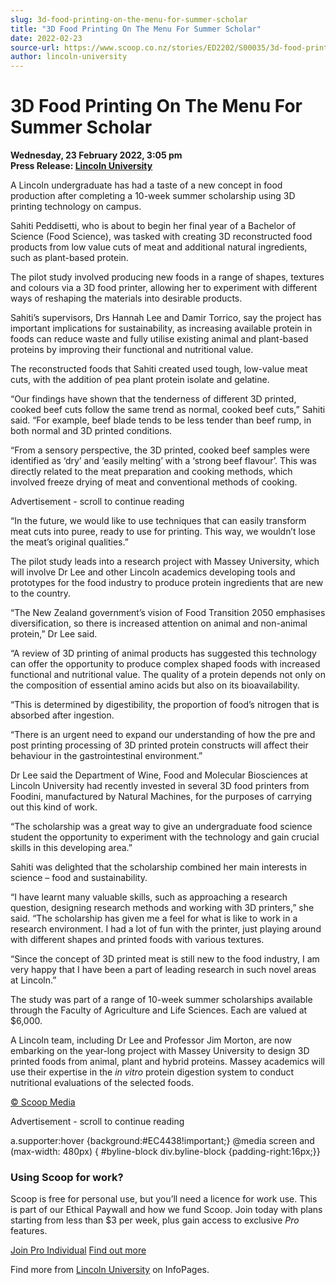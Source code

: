 ```yaml
---
slug: 3d-food-printing-on-the-menu-for-summer-scholar
title: "3D Food Printing On The Menu For Summer Scholar"
date: 2022-02-23
source-url: https://www.scoop.co.nz/stories/ED2202/S00035/3d-food-printing-on-the-menu-for-summer-scholar.htm
author: lincoln-university
---
```

3D Food Printing On The Menu For Summer Scholar
===============================================

**Wednesday, 23 February 2022, 3:05 pm**  
**Press Release: [Lincoln University](https://info.scoop.co.nz/Lincoln_University)**

A Lincoln undergraduate has had a taste of a new concept in food production after completing a 10-week summer scholarship using 3D printing technology on campus.

Sahiti Peddisetti, who is about to begin her final year of a Bachelor of Science (Food Science), was tasked with creating 3D reconstructed food products from low value cuts of meat and additional natural ingredients, such as plant-based protein.

The pilot study involved producing new foods in a range of shapes, textures and colours via a 3D food printer, allowing her to experiment with different ways of reshaping the materials into desirable products.

Sahiti’s supervisors, Drs Hannah Lee and Damir Torrico, say the project has important implications for sustainability, as increasing available protein in foods can reduce waste and fully utilise existing animal and plant-based proteins by improving their functional and nutritional value.

The reconstructed foods that Sahiti created used tough, low-value meat cuts, with the addition of pea plant protein isolate and gelatine.

“Our findings have shown that the tenderness of different 3D printed, cooked beef cuts follow the same trend as normal, cooked beef cuts,” Sahiti said. “For example, beef blade tends to be less tender than beef rump, in both normal and 3D printed conditions.

“From a sensory perspective, the 3D printed, cooked beef samples were identified as ‘dry’ and ‘easily melting’ with a ‘strong beef flavour’. This was directly related to the meat preparation and cooking methods, which involved freeze drying of meat and conventional methods of cooking.

Advertisement - scroll to continue reading





“In the future, we would like to use techniques that can easily transform meat cuts into puree, ready to use for printing. This way, we wouldn’t lose the meat’s original qualities.”

The pilot study leads into a research project with Massey University, which will involve Dr Lee and other Lincoln academics developing tools and prototypes for the food industry to produce protein ingredients that are new to the country.

“The New Zealand government’s vision of Food Transition 2050 emphasises diversification, so there is increased attention on animal and non-animal protein,” Dr Lee said.

“A review of 3D printing of animal products has suggested this technology can offer the opportunity to produce complex shaped foods with increased functional and nutritional value. The quality of a protein depends not only on the composition of essential amino acids but also on its bioavailability.

“This is determined by digestibility, the proportion of food’s nitrogen that is absorbed after ingestion.

“There is an urgent need to expand our understanding of how the pre and post printing processing of 3D printed protein constructs will affect their behaviour in the gastrointestinal environment.”

Dr Lee said the Department of Wine, Food and Molecular Biosciences at Lincoln University had recently invested in several 3D food printers from Foodini, manufactured by Natural Machines, for the purposes of carrying out this kind of work.

“The scholarship was a great way to give an undergraduate food science student the opportunity to experiment with the technology and gain crucial skills in this developing area.”

Sahiti was delighted that the scholarship combined her main interests in science – food and sustainability.

“I have learnt many valuable skills, such as approaching a research question, designing research methods and working with 3D printers,” she said. “The scholarship has given me a feel for what is like to work in a research environment. I had a lot of fun with the printer, just playing around with different shapes and printed foods with various textures.

“Since the concept of 3D printed meat is still new to the food industry, I am very happy that I have been a part of leading research in such novel areas at Lincoln.”

The study was part of a range of 10-week summer scholarships available through the Faculty of Agriculture and Life Sciences. Each are valued at $6,000.

A Lincoln team, including Dr Lee and Professor Jim Morton, are now embarking on the year-long project with Massey University to design 3D printed foods from animal, plant and hybrid proteins. Massey academics will use their expertise in the _in vitro_ protein digestion system to conduct nutritional evaluations of the selected foods.

[© Scoop Media](http://www.scoop.co.nz/about/terms.html)  

Advertisement - scroll to continue reading



a.supporter:hover {background:#EC4438!important;} @media screen and (max-width: 480px) { #byline-block div.byline-block {padding-right:16px;}}

### Using Scoop for work?

Scoop is free for personal use, but you’ll need a licence for work use. This is part of our Ethical Paywall and how we fund Scoop. Join today with plans starting from less than $3 per week, plus gain access to exclusive _Pro_ features.  
  
[Join Pro Individual](https://pro.scoop.co.nz/Individual/?from=ProIn24) [Find out more](https://pro.scoop.co.nz/using-scoop-for-work/?from=ProIn24)

Find more from [Lincoln University](https://info.scoop.co.nz/Lincoln_University) on InfoPages.